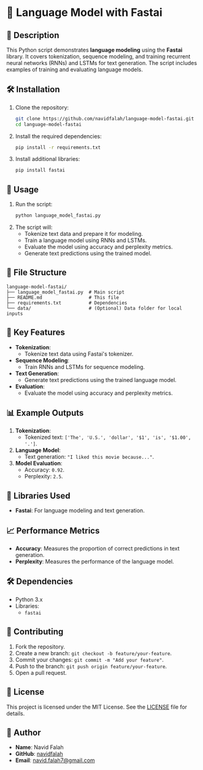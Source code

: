 # 🐍 Language Model with Fastai

## 📝 Description
This Python script demonstrates **language modeling** using the **Fastai** library. It covers tokenization, sequence modeling, and training recurrent neural networks (RNNs) and LSTMs for text generation. The script includes examples of training and evaluating language models.

## 🛠️ Installation
1. Clone the repository:
   ```bash
   git clone https://github.com/navidfalah/language-model-fastai.git
   cd language-model-fastai
   ```
2. Install the required dependencies:
   ```bash
   pip install -r requirements.txt
   ```
3. Install additional libraries:
   ```bash
   pip install fastai
   ```

## 🚀 Usage
1. Run the script:
   ```bash
   python language_model_fastai.py
   ```
2. The script will:
   - Tokenize text data and prepare it for modeling.
   - Train a language model using RNNs and LSTMs.
   - Evaluate the model using accuracy and perplexity metrics.
   - Generate text predictions using the trained model.

## 📂 File Structure
```
language-model-fastai/
├── language_model_fastai.py  # Main script
├── README.md                 # This file
├── requirements.txt          # Dependencies
└── data/                     # (Optional) Data folder for local inputs
```

## 🧩 Key Features
- **Tokenization**:
  - Tokenize text data using Fastai's tokenizer.
- **Sequence Modeling**:
  - Train RNNs and LSTMs for sequence modeling.
- **Text Generation**:
  - Generate text predictions using the trained language model.
- **Evaluation**:
  - Evaluate the model using accuracy and perplexity metrics.

## 📊 Example Outputs
1. **Tokenization**:
   - Tokenized text: `['The', 'U.S.', 'dollar', '$1', 'is', '$1.00', '.']`.
2. **Language Model**:
   - Text generation: `"I liked this movie because..."`.
3. **Model Evaluation**:
   - Accuracy: `0.92`.
   - Perplexity: `2.5`.

## 🤖 Libraries Used
- **Fastai**: For language modeling and text generation.

## 📈 Performance Metrics
- **Accuracy**: Measures the proportion of correct predictions in text generation.
- **Perplexity**: Measures the performance of the language model.

## 🛠️ Dependencies
- Python 3.x
- Libraries:
  - `fastai`

## 🤝 Contributing
1. Fork the repository.
2. Create a new branch: `git checkout -b feature/your-feature`.
3. Commit your changes: `git commit -m "Add your feature"`.
4. Push to the branch: `git push origin feature/your-feature`.
5. Open a pull request.

## 📜 License
This project is licensed under the MIT License. See the [LICENSE](LICENSE) file for details.

## 👤 Author
- **Name**: Navid Falah
- **GitHub**: [navidfalah](https://github.com/navidfalah)
- **Email**: navid.falah7@gmail.com
